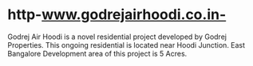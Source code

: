 # http-www.godrejairhoodi.co.in-
Godrej Air Hoodi is a novel residential project developed by Godrej Properties. This ongoing residential is located near Hoodi Junction. East Bangalore Development area of this project is 5 Acres.
